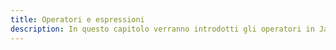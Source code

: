 ```yaml
---
title: Operatori e espressioni
description: In questo capitolo verranno introdotti gli operatori in JavaScript e le espressioni che li utilizzano.
---
```

